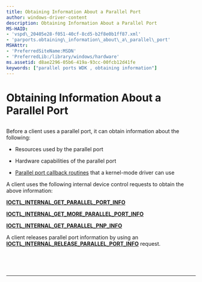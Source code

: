 ```yaml
---
title: Obtaining Information About a Parallel Port
author: windows-driver-content
description: Obtaining Information About a Parallel Port
MS-HAID:
- 'vspd\_20405e28-f051-40cf-8cd5-b2f8e0b1ff87.xml'
- 'parports.obtaining\_information\_about\_a\_parallel\_port'
MSHAttr:
- 'PreferredSiteName:MSDN'
- 'PreferredLib:/library/windows/hardware'
ms.assetid: d8ae2296-05b6-419a-93cc-00fcb12d41fe
keywords: ["parallel ports WDK , obtaining information"]
---
```


# Obtaining Information About a Parallel Port


## <a href="" id="ddk-obtaining-information-about-a-parallel-port-kg"></a>


Before a client uses a parallel port, it can obtain information about the following:

-   Resources used by the parallel port

-   Hardware capabilities of the parallel port

-   [Parallel port callback routines](https://msdn.microsoft.com/library/windows/hardware/ff544307) that a kernel-mode driver can use

A client uses the following internal device control requests to obtain the above information:

[**IOCTL\_INTERNAL\_GET\_PARALLEL\_PORT\_INFO**](https://msdn.microsoft.com/library/windows/hardware/ff544002)

[**IOCTL\_INTERNAL\_GET\_MORE\_PARALLEL\_PORT\_INFO**](https://msdn.microsoft.com/library/windows/hardware/ff543996)

[**IOCTL\_INTERNAL\_GET\_PARALLEL\_PNP\_INFO**](https://msdn.microsoft.com/library/windows/hardware/ff543997)

A client releases parallel port information by using an [**IOCTL\_INTERNAL\_RELEASE\_PARALLEL\_PORT\_INFO**](https://msdn.microsoft.com/library/windows/hardware/ff544047) request.

 

 


--------------------


